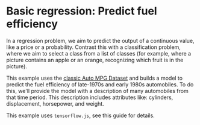 # Basic regression: Predict fuel efficiency

In a regression problem, we aim to predict the output of a continuous value, like a price or a probability. Contrast this with a classification problem, where we aim to select a class from a list of classes (for example, where a picture contains an apple or an orange, recognizing which fruit is in the picture).

This example uses the [classic Auto MPG Dataset](https://archive.ics.uci.edu/ml/datasets/auto+mpg) and builds a model to predict the fuel efficiency of late-1970s and early 1980s automobiles. To do this, we'll provide the model with a description of many automobiles from that time period. This description includes attributes like: cylinders, displacement, horsepower, and weight.

This example uses ```tensorflow.js```, see this guide for details.
